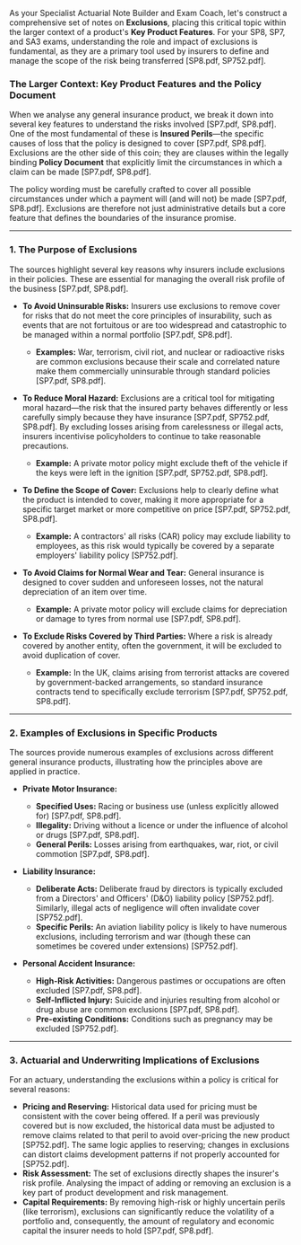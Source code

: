 As your Specialist Actuarial Note Builder and Exam Coach, let's construct a comprehensive set of notes on **Exclusions**, placing this critical topic within the larger context of a product's **Key Product Features**. For your SP8, SP7, and SA3 exams, understanding the role and impact of exclusions is fundamental, as they are a primary tool used by insurers to define and manage the scope of the risk being transferred \[SP8.pdf, SP752.pdf\].

### **The Larger Context: Key Product Features and the Policy Document**

When we analyse any general insurance product, we break it down into several key features to understand the risks involved \[SP7.pdf, SP8.pdf\]. One of the most fundamental of these is **Insured Perils**—the specific causes of loss that the policy is designed to cover \[SP7.pdf, SP8.pdf\]. Exclusions are the other side of this coin; they are clauses within the legally binding **Policy Document** that explicitly limit the circumstances in which a claim can be made \[SP7.pdf, SP8.pdf\].

The policy wording must be carefully crafted to cover all possible circumstances under which a payment will (and will not) be made \[SP7.pdf, SP8.pdf\]. Exclusions are therefore not just administrative details but a core feature that defines the boundaries of the insurance promise.

---

### **1\. The Purpose of Exclusions**

The sources highlight several key reasons why insurers include exclusions in their policies. These are essential for managing the overall risk profile of the business \[SP7.pdf, SP8.pdf\].

* **To Avoid Uninsurable Risks:** Insurers use exclusions to remove cover for risks that do not meet the core principles of insurability, such as events that are not fortuitous or are too widespread and catastrophic to be managed within a normal portfolio \[SP7.pdf, SP8.pdf\].

  * **Examples:** War, terrorism, civil riot, and nuclear or radioactive risks are common exclusions because their scale and correlated nature make them commercially uninsurable through standard policies \[SP7.pdf, SP8.pdf\].  
* **To Reduce Moral Hazard:** Exclusions are a critical tool for mitigating moral hazard—the risk that the insured party behaves differently or less carefully simply because they have insurance \[SP7.pdf, SP752.pdf, SP8.pdf\]. By excluding losses arising from carelessness or illegal acts, insurers incentivise policyholders to continue to take reasonable precautions.

  * **Example:** A private motor policy might exclude theft of the vehicle if the keys were left in the ignition \[SP7.pdf, SP752.pdf, SP8.pdf\].  
* **To Define the Scope of Cover:** Exclusions help to clearly define what the product is intended to cover, making it more appropriate for a specific target market or more competitive on price \[SP7.pdf, SP752.pdf, SP8.pdf\].

  * **Example:** A contractors' all risks (CAR) policy may exclude liability to employees, as this risk would typically be covered by a separate employers' liability policy \[SP752.pdf\].  
* **To Avoid Claims for Normal Wear and Tear:** General insurance is designed to cover sudden and unforeseen losses, not the natural depreciation of an item over time.

  * **Example:** A private motor policy will exclude claims for depreciation or damage to tyres from normal use \[SP7.pdf, SP8.pdf\].  
* **To Exclude Risks Covered by Third Parties:** Where a risk is already covered by another entity, often the government, it will be excluded to avoid duplication of cover.

  * **Example:** In the UK, claims arising from terrorist attacks are covered by government-backed arrangements, so standard insurance contracts tend to specifically exclude terrorism \[SP7.pdf, SP752.pdf, SP8.pdf\].

---

### **2\. Examples of Exclusions in Specific Products**

The sources provide numerous examples of exclusions across different general insurance products, illustrating how the principles above are applied in practice.

* **Private Motor Insurance:**

  * **Specified Uses:** Racing or business use (unless explicitly allowed for) \[SP7.pdf, SP8.pdf\].  
  * **Illegality:** Driving without a licence or under the influence of alcohol or drugs \[SP7.pdf, SP8.pdf\].  
  * **General Perils:** Losses arising from earthquakes, war, riot, or civil commotion \[SP7.pdf, SP8.pdf\].  
* **Liability Insurance:**

  * **Deliberate Acts:** Deliberate fraud by directors is typically excluded from a Directors' and Officers' (D\&O) liability policy \[SP752.pdf\]. Similarly, illegal acts of negligence will often invalidate cover \[SP752.pdf\].  
  * **Specific Perils:** An aviation liability policy is likely to have numerous exclusions, including terrorism and war (though these can sometimes be covered under extensions) \[SP752.pdf\].  
* **Personal Accident Insurance:**

  * **High-Risk Activities:** Dangerous pastimes or occupations are often excluded \[SP7.pdf, SP8.pdf\].  
  * **Self-Inflicted Injury:** Suicide and injuries resulting from alcohol or drug abuse are common exclusions \[SP7.pdf, SP8.pdf\].  
  * **Pre-existing Conditions:** Conditions such as pregnancy may be excluded \[SP752.pdf\].

---

### **3\. Actuarial and Underwriting Implications of Exclusions**

For an actuary, understanding the exclusions within a policy is critical for several reasons:

* **Pricing and Reserving:** Historical data used for pricing must be consistent with the cover being offered. If a peril was previously covered but is now excluded, the historical data must be adjusted to remove claims related to that peril to avoid over-pricing the new product \[SP752.pdf\]. The same logic applies to reserving; changes in exclusions can distort claims development patterns if not properly accounted for \[SP752.pdf\].  
* **Risk Assessment:** The set of exclusions directly shapes the insurer's risk profile. Analysing the impact of adding or removing an exclusion is a key part of product development and risk management.  
* **Capital Requirements:** By removing high-risk or highly uncertain perils (like terrorism), exclusions can significantly reduce the volatility of a portfolio and, consequently, the amount of regulatory and economic capital the insurer needs to hold \[SP7.pdf, SP8.pdf\].

